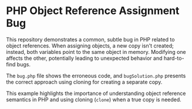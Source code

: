 # PHP Object Reference Assignment Bug

This repository demonstrates a common, subtle bug in PHP related to object references. When assigning objects, a new copy isn't created; instead, both variables point to the same object in memory. Modifying one affects the other, potentially leading to unexpected behavior and hard-to-find bugs.

The `bug.php` file shows the erroneous code, and `bugSolution.php` presents the correct approach using cloning for creating a separate copy.

This example highlights the importance of understanding object reference semantics in PHP and using cloning (`clone`) when a true copy is needed.